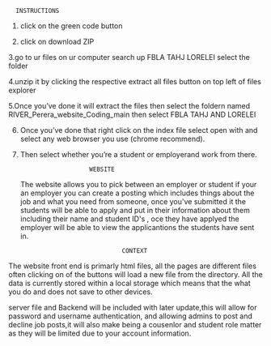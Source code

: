       INSTRUCTIONS
      
1. click on the green code button
  
2. click on download ZIP

3.go to ur files on ur computer search up FBLA TAHJ LORELEI select the folder

4.unzip it by clicking the respective extract all files button on top left of files explorer

5.Once you’ve done it will extract the files then select the foldern named RIVER_Perera_website_Coding_main then select FBLA TAHJ AND LORELEI

6. Once you’ve done that right click on the index file select open with and select any web browser you use (chrome recommend).
 
7. Then select whether you’re a student or employerand work from there.


                          WEBSITE
   The website allows you to pick between an employer or student if your an employer you can create a posting which includes things about the job and what you need from someone, once you've submitted it the students will be able to apply and put in their information about them including their name and student ID's , oce they have applyed the employer will be able to view the applicantions the students have sent in.

                                   CONTEXT

The website front end is primarly html files, all the pages are different files often clicking on of the buttons will load a new file from the directory.
All the data is currently stored within a local storage which means that the what you do and does not save to other devices. 


server file and Backend will be included with later update,this will allow for password and username authentication, and allowing admins to post and decline job posts,it will also make being a cousenlor and student role matter as they will be limited  due to your account information.

